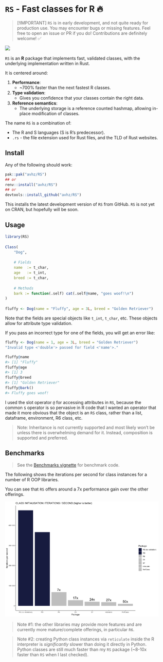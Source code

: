 
<!-- README.md is generated from README.Rmd. Please edit that file -->

# `RS` - Fast classes for R 🔥

> \[!IMPORTANT\] `RS` is in early development, and not quite ready for
> production use. You may encounter bugs or missing features. Feel free
> to open an issue or PR if you do! Contributions are definitely
> welcome! ✅

<!-- badges: start -->

![](https://img.shields.io/github/r-package/v/avhz/RS)
<!-- badges: end -->

`RS` is an **R** package that implements fast, validated classes, with
the underlying implementation written in Rust.

It is centered around:

1.  **Performance**:
    - ~700% faster than the next fastest R classes.
2.  **Type validation**:
    - Gives you confidence that your classes contain the right data.
3.  **Reference semantics**:
    - The underlying storage is a reference counted hashmap, allowing
      in-place modification of classes.

The name `RS` is a combination of:

- The R and S languages (S is R’s predecessor).
- `.rs` - the file extension used for Rust files, and the TLD of Rust
  websites.

## Install

Any of the following should work:

``` r
pak::pak("avhz/RS")
## or
renv::install("avhz/RS")
## or
devtools::install_github("avhz/RS")
```

This installs the latest development version of `RS` from GitHub. `RS`
is not yet on CRAN, but hopefully will be soon.

## Usage

``` r
library(RS)

Class(
    "Dog",
 
    # Fields
    name  := t_char,
    age   := t_int,
    breed := t_char,
 
    # Methods
    bark := function(.self) cat(.self@name, "goes woof!\n")
)
 
fluffy <- Dog(name = "Fluffy", age = 3L, breed = "Golden Retriever")
```

Note that the fields are special objects like `t_int`, `t_char`, etc.
These objects allow for attribute type validation.

If you pass an incorrect type for one of the fields, you will get an
error like:

``` r
fluffy <- Dog(name = 1, age = 3L, breed = "Golden Retriever")
"Invalid type <'double'> passed for field <'name'>."
```

``` r
fluffy@name
#> [1] "Fluffy"
fluffy@age
#> [1] 3
fluffy@breed
#> [1] "Golden Retriever"
fluffy@bark()
#> Fluffy goes woof!
```

I used the slot operator `@` for accessing attributes in `RS`, because
the common `$` operator is so pervasive in R code that I wanted an
operator that made it more obvious that the object is an `RS` class,
rather than a list, dataframe, environment, R6 class, etc.

> Note: Inheritance is not currently supported and most likely won’t be
> unless there is overwhelming demand for it. Instead, composition is
> supported and preferred.

## Benchmarks

> See the [Benchmarks
> vignette](https://avhz.github.io/RS/articles/Benchmarks.html) for
> benchmark code.

The following shows the iterations per second for class instances for a
number of R OOP libraries.

You can see that `RS` offers around a 7x performance gain over the other
offerings.

[<img src="man/figures/bench.png">](https://github.com/avhz/RS/blob/main/man/figures/bench.png)

> Note \#1: the other libraries may provide more features and are
> currently more mature/complete offerings, in particular `R6`.

> Note \#2: creating Python class instances via `reticulate` inside the
> R interpreter is *significantly* slower than doing it directly in
> Python. Python classes are still much faster than my `RS` package
> (~8-10x faster than `RS` when I last checked).
